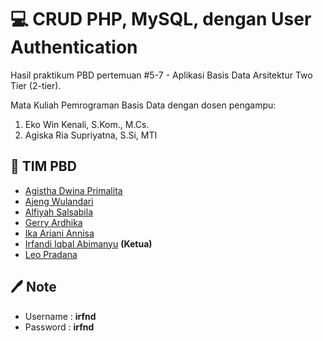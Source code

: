 # :computer: CRUD PHP, MySQL, dengan User Authentication

Hasil praktikum PBD pertemuan #5-7 - Aplikasi Basis Data Arsitektur Two Tier (2-tier).

Mata Kuliah Pemrograman Basis Data dengan dosen pengampu:

1. Eko Win Kenali, S.Kom., M.Cs.
2. Agiska Ria Supriyatna, S.Si, MTI

## :handshake: TIM PBD

- [Agistha Dwina Primalita](https://github.com/Agisthadwinap)
- [Ajeng Wulandari](https://github.com/Agisthadwinap)
- [Alfiyah Salsabila](https://github.com/alfiyahsb)
- [Gerry Ardhika](https://github.com/gerryar)
- [Ika Ariani Annisa](https://github.com/ikaearinisae)
- [Irfandi Iqbal Abimanyu](https://github.com/irfnd) **(Ketua)**
- [Leo Pradana](https://github.com/leopradana68)

## :pen: Note

- Username : **irfnd**
- Password : **irfnd**
